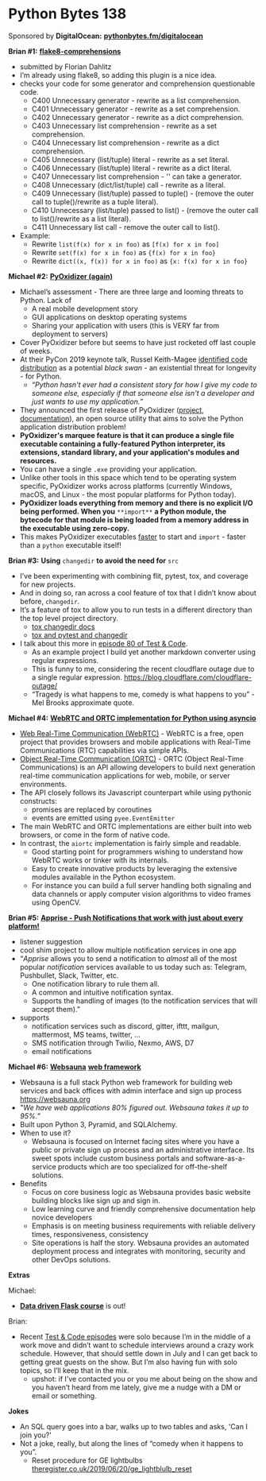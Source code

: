 # Python Bytes 138
Sponsored by **DigitalOcean:** [**pythonbytes.fm/digitalocean**](http://pythonbytes.fm/digitalocean)

**Brian #1:**  [**flake8-comprehensions**](https://github.com/adamchainz/flake8-comprehensions)

- submitted by Florian Dahlitz
- I’m already using flake8, so adding this plugin is a nice idea.
- checks your code for some generator and comprehension questionable code.
	- C400        Unnecessary generator - rewrite as a list comprehension.
	- C401        Unnecessary generator - rewrite as a set comprehension.
	- C402        Unnecessary generator - rewrite as a dict comprehension.
	- C403        Unnecessary list comprehension - rewrite as a set comprehension.
	- C404        Unnecessary list comprehension - rewrite as a dict comprehension.
	- C405        Unnecessary (list/tuple) literal - rewrite as a set literal.
	- C406        Unnecessary (list/tuple) literal - rewrite as a dict literal.
	- C407        Unnecessary list comprehension - '<builtin>' can take a generator.
	- C408        Unnecessary (dict/list/tuple) call - rewrite as a literal.
	- C409        Unnecessary (list/tuple) passed to tuple() - (remove the outer call to tuple()/rewrite as a tuple literal).
	- C410        Unnecessary (list/tuple) passed to list() - (remove the outer call to list()/rewrite as a list literal).
	- C411        Unnecessary list call - remove the outer call to list().
- Example:
	- Rewrite `list(f(x) for x in foo)` as `[f(x) for x in foo]`
	- Rewrite `set(f(x) for x in foo)` as `{f(x) for x in foo}`
	- Rewrite `dict((x, f(x)) for x in foo)` as `{x: f(x) for x in foo}`

**Michael #2:**  [**PyOxidizer (again)**](https://gregoryszorc.com/blog/2019/06/24/building-standalone-python-applications-with-pyoxidizer/)

- Michael’s assessment - There are three large and looming threats to Python. Lack of
	- A real mobile development story
	- GUI applications on desktop operating systems
	- Sharing your application with users (this is VERY far from deployment to servers)
- Cover PyOxidizer before but seems to have just rocketed off last couple of weeks.
- At their PyCon 2019 keynote talk, Russel Keith-Magee [identified code distribution](https://youtu.be/ftP5BQh1-YM?t=2033) as a potential *black swan* - an existential threat for longevity - for Python.
	- “*Python hasn't ever had a consistent story for how I give my code to someone else, especially if that someone else isn't a developer and just wants to use my application.*”
- They announced the first release of PyOxidizer ([project](https://github.com/indygreg/PyOxidizer), [documentation](https://pyoxidizer.readthedocs.io/en/latest/)), an open source utility that aims to solve the Python application distribution problem!
- **PyOxidizer's marquee feature is that it can produce a single file executable containing a fully-featured Python interpreter, its extensions, standard library, and your application's modules and resources.** 
- You can have a single `.exe` providing your application. 
- Unlike other tools in this space which tend to be operating system specific, PyOxidizer works across platforms (currently Windows, macOS, and Linux - the most popular platforms for Python today).
- **PyOxidizer loads everything from memory and there is no explicit I/O being performed. When you** `**import**` **a Python module, the bytecode for that module is being loaded from a memory address in the executable using zero-copy.**
- This makes PyOxidizer executables [faster](https://pyoxidizer.readthedocs.io/en/latest/overview.html#faster-python-programs) to start and `import` - faster than a `python` executable itself!

**Brian #3:**  **Using** `changedir` **to avoid the need for** `src`

- I’ve been experimenting with combining flit, pytest, tox, and coverage for new projects.
- And in doing so, ran across a cool feature of tox that I didn’t know about before, `changedir`.
- It’s a feature of tox to allow you to run tests in a different directory than the top level project directory.
	- [tox changedir docs](https://tox.readthedocs.io/en/latest/config.html?highlight=changedir#conf-changedir)
	- [tox and pytest and changedir](https://tox.readthedocs.io/en/latest/example/pytest.html?highlight=changedir)
- I talk about this more in [episode 80 of Test & Code](https://testandcode.com/80).
	- As an example project I build yet another markdown converter using regular expressions.
	- This is funny to me, considering the recent cloudflare outage due to a single regular expression. https://blog.cloudflare.com/cloudflare-outage/
	- “Tragedy is what happens to me, comedy is what happens to you” - Mel Brooks approximate quote.

**Michael #4:** [**WebRTC and ORTC implementation for Python using asyncio**](https://github.com/aiortc/aiortc)

- [Web Real-Time Communication (WebRTC)](https://webrtc.org/) - WebRTC is a free, open project that provides browsers and mobile applications with Real-Time Communications (RTC) capabilities via simple APIs.
- [Object Real-Time Communication (ORTC)](https://ortc.org/) - ORTC (Object Real-Time Communications) is an API allowing developers to build next generation real-time communication applications for web, mobile, or server environments.
- The API closely follows its Javascript counterpart while using pythonic constructs:
	- promises are replaced by coroutines
	- events are emitted using `pyee.EventEmitter`
- The main WebRTC and ORTC implementations are either built into web browsers, or come in the form of native code.
- In contrast, the `aiortc` implementation is fairly simple and readable. 
	- Good starting point for programmers wishing to understand how WebRTC works or tinker with its internals. 
	- Easy to create innovative products by leveraging the extensive modules available in the Python ecosystem. 
	- For instance you can build a full server handling both signaling and data channels or apply computer vision algorithms to video frames using OpenCV.

**Brian #5:** [**Apprise - Push Notifications that work with just about every platform!**](https://github.com/caronc/apprise)

- listener suggestion
- cool shim project to allow multiple notification services in one app
- “*Apprise* allows you to send a notification to *almost* all of the most popular *notification* services available to us today such as: Telegram, Pushbullet, Slack, Twitter, etc.
	- One notification library to rule them all.
	- A common and intuitive notification syntax.
	- Supports the handling of images (to the notification services that will accept them).”
- supports
	- notification services such as discord, gitter, ifttt, mailgun, mattermost, MS teams, twitter, …
	- SMS notification through Twilio, Nexmo, AWS, D7
	- email notifications

**Michael #6:**  [**Websauna**](https://websauna.org) [**web framework**](https://websauna.org)

- Websauna is a full stack Python web framework for building web services and back offices with admin interface and sign up process https://websauna.org
- "*We have web applications 80% figured out. Websauna takes it up to 95%.*”
- Built upon Python 3, Pyramid, and SQLAlchemy.
- When to use it?
	- Websauna is focused on Internet facing sites where you have a public or private sign up process and an administrative interface. Its sweet spots include custom business portals and software-as-a-service products which are too specialized for off-the-shelf solutions.
- Benefits
	- Focus on core business logic as Websauna provides basic website building blocks like sign up and sign in. 
	- Low learning curve and friendly comprehensive documentation help novice developers
	- Emphasis is on meeting business requirements with reliable delivery times, responsiveness, consistency
	- Site operations is half the story. Websauna provides an automated deployment process and integrates with monitoring, security and other DevOps solutions.

**Extras**

Michael:

- [**Data driven Flask course**](https://training.talkpython.fm/courses/explore_flask/building-data-driven-web-applications-in-python-with-flask-sqlalchemy-and-bootstrap) is out!

Brian:

- Recent [Test & Code episodes](https://testandcode.com) were solo because I’m in the middle of a work move and didn’t want to schedule interviews around a crazy work schedule. However, that should settle down in July and I can get back to getting great guests on the show. But I’m also having fun with solo topics, so I’ll keep that in the mix.
	- upshot: if I’ve contacted you or you me about being on the show and you haven’t heard from me lately, give me a nudge with a DM or email or something.

**Jokes** 

- An SQL query goes into a bar, walks up to two tables and asks, 'Can I join you?'
- Not a joke, really, but along the lines of “comedy when it happens to you”.
	- Reset procedure for GE lightbulbs [theregister.co.uk/2019/06/20/ge_lightblulb_reset](https://www.theregister.co.uk/2019/06/20/ge_lightblulb_reset/)

